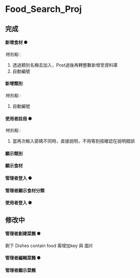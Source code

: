 # Food_Search_Proj

## 完成
#### 新增食材 ●

*特別點 :* 
1. 透過類別名稱去加入，Post過後再轉整數新增至資料庫
2. 自動編號
#### 新增類別
*特別點 :*
1. 自動編號

#### 使用者註冊 ●
*特別點 :*
1. 當再次輸入密碼不同時，直接說明，不用等到按確認在說明錯誤

#### 顯示類別
#### 顯示食材
#### 管理者登入 ●
#### 管理者顯示食材分類
#### 使用者登入 ●
## 修改中
#### 管理者創建菜餚 ●
剩下 Dishes contain food 需增加key 與 圖片
#### 管理者編輯菜餚 ●
#### 管理者顯示菜餚


